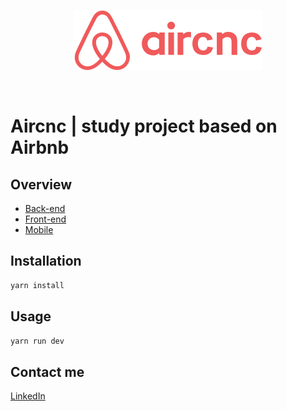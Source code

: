 <p align="center">
  <img src="https://raw.githubusercontent.com/jeanffc/aircnc-mobile/master/src/assets/logo%402x.png" />
</p>
<br/>

# Aircnc | study project based on Airbnb

## Overview

<ul>
  <li>
    <a href="https://github.com/jeanffc/aircnc-backend">Back-end</a>
  </li>
  <li>
    <a href="https://github.com/jeanffc/aircnc-frontend">Front-end</a>
  </li>
  <li>
    <a href="https://github.com/jeanffc/aircnc-mobile">Mobile</a>
  </li>
</ul>

## Installation

```bash
yarn install
```

## Usage

```bash
yarn run dev
```

## Contact me

<a href="https://www.linkedin.com/in/jeancampos/"> LinkedIn</a>
